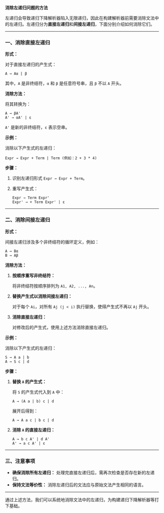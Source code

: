 **消除左递归问题的方法**

左递归会导致递归下降解析器陷入无限递归，因此在构建解析器前需要消除文法中的左递归。左递归分为**直接左递归**和**间接左递归**，下面分别介绍如何消除它们。

---

### 一、消除直接左递归

**形式：**

对于直接左递归的产生式：

```
A → Aα | β
```

其中，`A` 是非终结符，`α` 和 `β` 是任意符号串，且 `β` 不以 `A` 开头。

**消除方法：**

将其转换为：

```
A → βA'
A' → αA' | ε
```

`A'` 是新的非终结符，`ε` 表示空串。

**示例：**

消除以下产生式的左递归：

```
Expr → Expr + Term | Term (例如：2 + 3 * 4)
```

**步骤：**

1. 识别左递归形式 `Expr → Expr + Term`。

2. 重写产生式：

   ```
   Expr → Term Expr'
   Expr' → + Term Expr' | ε
   ```

---

### 二、消除间接左递归

**形式：**

间接左递归涉及多个非终结符的循环定义，例如：

```
A → Bα
B → Aβ
```

**消除方法：**

1. **按顺序重写非终结符：**

   将非终结符按顺序排列为 `A1, A2, ..., An`。

2. **替换产生式以消除间接左递归：**

   对于每个 `Ai`，对所有 `Aj (j < i)` 执行替换，使得产生式不再以 `Aj` 开头。

3. **消除直接左递归：**

   对修改后的产生式，使用上述方法消除直接左递归。

**示例：**

消除以下产生式的左递归：

```
S → A a | b
A → S c | d
```

**步骤：**

1. **替换 `A` 的产生式：**

   将 `S` 的产生式代入到 `A` 中：

   ```
   A → (A a | b) c | d
   ```

   展开后得到：

   ```
   A → A a c | b c | d
   ```

2. **消除 `A` 的直接左递归：**

   ```
   A → b c A' | d A'
   A' → a c A' | ε
   ```

---

### 三、注意事项

- **确保消除所有左递归：** 处理完直接左递归后，需再次检查是否存在新的左递归。
- **保持文法等价性：** 消除左递归后的文法应与原始文法产生相同的语言。

---

通过上述方法，我们可以系统地消除文法中的左递归，为构建递归下降解析器等打下基础。
